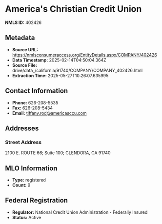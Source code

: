# America's Christian Credit Union

**NMLS ID:** 402426

## Metadata
- **Source URL:** https://nmlsconsumeraccess.org/EntityDetails.aspx/COMPANY/402426
- **Data Timestamp:** 2025-02-14T04:50:04.364Z
- **Source File:** drive/data_/california/91740/COMPANY/COMPANY_402426.html
- **Extraction Time:** 2025-05-27T10:26:07.635995

## Contact Information
- **Phone:** 626-208-5535
- **Fax:** 626-208-5434
- **Email:** tiffany.rod@americasccu.com

## Addresses
### Street Address
2100 E. ROUTE 66; Suite 100; GLENDORA, CA 91740

## MLO Information
- **Type:** registered
- **Count:** 9

## Federal Registration
- **Regulator:** National Credit Union Administration - Federally Insured
- **Status:** Active
